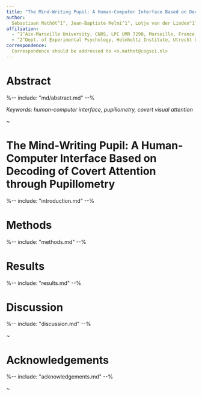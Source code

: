 ```yaml
---
title: "The Mind-Writing Pupil: A Human-Computer Interface Based on Decoding of Covert Attention through Pupillometry"
author:
  Sebastiaan Mathôt^1^, Jean-Baptiste Melmi^1^, Lotje van der Linden^1^, and Stefan Van der Stigchel^2^
affiliation:
  - ^1^Aix-Marseille University, CNRS, LPC UMR 7290, Marseille, France
  - ^2^Dept. of Experimental Psychology, Helmholtz Institute, Utrecht University, The Netherlands
correspondence:
  Correspondence should be addressed to <s.mathot@cogsci.nl>
---
```


# Abstract

%-- include: "md/abstract.md" --%

*Keywords: human-computer interface, pupillometry, covert visual attention*

~

# The Mind-Writing Pupil: A Human-Computer Interface Based on Decoding of Covert Attention through Pupillometry

%-- include: "introduction.md" --%

# Methods

%-- include: "methods.md" --%

# Results

%-- include: "results.md" --%

# Discussion

%-- include: "discussion.md" --%

~

# Acknowledgements

%-- include: "acknowledgements.md" --%

~
